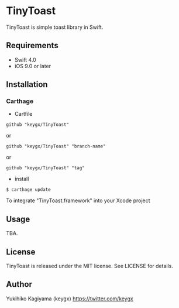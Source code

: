 # TinyToast

TinyToast is simple toast library in Swift.

## Requirements
- Swift 4.0
- iOS 9.0 or later

## Installation

### Carthage

* Cartfile

```Cartfile
github "keygx/TinyToast"
```
or

```Cartfile
github "keygx/TinyToast" "branch-name"
```
or

```Cartfile
github "keygx/TinyToast" "tag"
```

* install

```
$ carthage update
```
To integrate "TinyToast.framework" into your Xcode project

## Usage
TBA.


## License

TinyToast is released under the MIT license. See LICENSE for details.

## Author

Yukihiko Kagiyama (keygx) <https://twitter.com/keygx>
